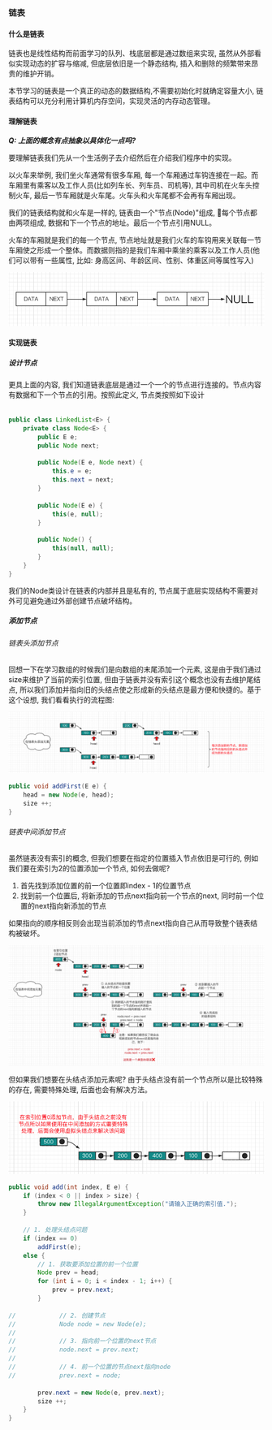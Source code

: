 ### 链表

#### 什么是链表
链表也是线性结构而前面学习的队列、栈底层都是通过数组来实现, 虽然从外部看似实现动态的扩容与缩减, 但底层依旧是一个静态结构, 插入和删除的频繁带来昂贵的维护开销。

本节学习的链表是一个真正的动态的数据结构,不需要初始化时就确定容量大小, 链表结构可以充分利用计算机内存空间，实现灵活的内存动态管理。


#### 理解链表

***Q: 上面的概念有点抽象以具体化一点吗?***

要理解链表我们先从一个生活例子去介绍然后在介绍我们程序中的实现。

以火车来举例, 我们坐火车通常有很多车厢, 每一个车厢通过车钩连接在一起。而车厢里有乘客以及工作人员(比如列车长、列车员、司机等), 其中司机在火车头控制火车, 最后一节车厢就是火车尾。火车头和火车尾都不会再有车厢出现。

我们的链表结构就和火车是一样的, 链表由一个"节点(Node)"组成, 每个节点都由两项组成, 数据和下一个节点的地址。最后一个节点引用NULL。

火车的车厢就是我们的每一个节点, 节点地址就是我们火车的车钩用来关联每一节车厢使之形成一个整体。而数据则指的是我们车厢中乘坐的乘客以及工作人员(他们可以带有一些属性, 比如: 身高区间、年龄区间、性别、体重区间等属性写入)

![什么是链表结构](https://github.com/basebase/document/blob/master/DataStructure/%E9%93%BE%E8%A1%A8/%E5%9B%BE%E7%89%87/%E4%BB%80%E4%B9%88%E6%98%AF%E9%93%BE%E8%A1%A8%E7%BB%93%E6%9E%84.png?raw=true)

#### 实现链表

##### 设计节点
更具上面的内容, 我们知道链表底层是通过一个一个的节点进行连接的。节点内容有数据和下一个节点的引用。按照此定义, 节点类按照如下设计

```java

public class LinkedList<E> {
    private class Node<E> {
        public E e;
        public Node next;

        public Node(E e, Node next) {
            this.e = e;
            this.next = next;
        }

        public Node(E e) {
            this(e, null);
        }

        public Node() {
            this(null, null);
        }
    }
}
```

我们的Node类设计在链表的内部并且是私有的, 节点属于底层实现结构不需要对外可见避免通过外部创建节点破坏结构。

##### 添加节点

###### 链表头添加节点
回想一下在学习数组的时候我们是向数组的末尾添加一个元素, 这是由于我们通过size来维护了当前的索引位置, 但由于链表并没有索引这个概念也没有去维护尾结点, 所以我们添加并指向旧的头结点使之形成新的头结点是最方便和快捷的。基于这个设想, 我们看看执行的流程图:

![链表头添加节点](https://github.com/basebase/document/blob/master/DataStructure/%E9%93%BE%E8%A1%A8/%E5%9B%BE%E7%89%87/%E9%93%BE%E8%A1%A8%E6%B7%BB%E5%8A%A0%E8%8A%82%E7%82%B9-1.png?raw=true)

```java
public void addFirst(E e) {
    head = new Node(e, head);
    size ++;
}
```

###### 链表中间添加节点
虽然链表没有索引的概念, 但我们想要在指定的位置插入节点依旧是可行的, 例如我们要在索引为2的位置添加一个节点, 如何去做呢?

1. 首先找到添加位置的前一个位置即index - 1的位置节点
2. 找到前一个位置后, 将新添加的节点next指向前一个节点的next, 同时前一个位置的next指向新添加的节点

如果指向的顺序相反则会出现当前添加的节点next指向自己从而导致整个链表结构被破坏。

![链表中间添加节点](https://github.com/basebase/document/blob/master/DataStructure/%E9%93%BE%E8%A1%A8/%E5%9B%BE%E7%89%87/%E9%93%BE%E8%A1%A8%E6%B7%BB%E5%8A%A0%E8%8A%82%E7%82%B9-2.png?raw=true)

但如果我们想要在头结点添加元素呢? 由于头结点没有前一个节点所以是比较特殊的存在, 需要特殊处理, 后面也会有解决方法。

![链表中间添加节点-头结点](https://github.com/basebase/document/blob/master/DataStructure/%E9%93%BE%E8%A1%A8/%E5%9B%BE%E7%89%87/%E9%93%BE%E8%A1%A8%E6%B7%BB%E5%8A%A0%E8%8A%82%E7%82%B9-3.png?raw=true)

```java
public void add(int index, E e) {
    if (index < 0 || index > size) {
        throw new IllegalArgumentException("请输入正确的索引值.");
    }

    // 1. 处理头结点问题
    if (index == 0)
        addFirst(e);
    else {
        // 1. 获取要添加位置的前一个位置
        Node prev = head;
        for (int i = 0; i < index - 1; i++) {
            prev = prev.next;
        }

//            // 2. 创建节点
//            Node node = new Node(e);
//
//            // 3. 指向前一个位置的next节点
//            node.next = prev.next;
//
//            // 4. 前一个位置的节点next指向node
//            prev.next = node;

        prev.next = new Node(e, prev.next);
        size ++;
    }
}
```